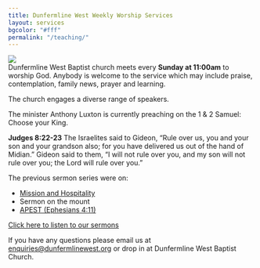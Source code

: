 ```yaml
---
title: Dunfermline West Weekly Worship Services
layout: services
bgcolor: "#fff"
permalink: "/teaching/"
---
```


<div class="col-sm-4">
<img src='{{ site.url }}/assets/img/icons/worshipserviceicon.jpg' class='img-responsive' />	
</div>
<div class="col-sm-8 text-normal">
Dunfermline West Baptist church meets every <b>Sunday at 11:00am</b> to worship God. Anybody is welcome to the service which may include praise, contemplation, family news, prayer and learning.

The church engages a diverse range of speakers. 

The minister Anthony Luxton is currently preaching on the 1 & 2 Samuel: Choose your King.

<p class="bg-info">
	<strong>Judges 8:22-23</strong>
The Israelites said to Gideon, “Rule over us, you and your son and your grandson also; for you have delivered us out of the hand of Midian.”  Gideon said to them, “I will not rule over you, and my son will not rule over you; the Lord will rule over you.”
</p>

The previous sermon series were on:
- <a href='{{ site.url }}/mission-hospitality/'>Mission and Hospitality</a>
- Sermon on the mount
- <a href='{{ site.url }}/apest/'>APEST (Ephesians 4:11)</a>

<p>
<a class='btn btn-primary' href='{{ site.url }}/videos/' alt='View sermons'>Click here to listen to our sermons</a>
</p>
<p>
If you have any questions please email us at <a href='mailto:enquiries@dunfermlinewest.org'>enquiries@dunfermlinewest.org</a> or drop in at Dunfermline West Baptist Church.
</p>

</div>